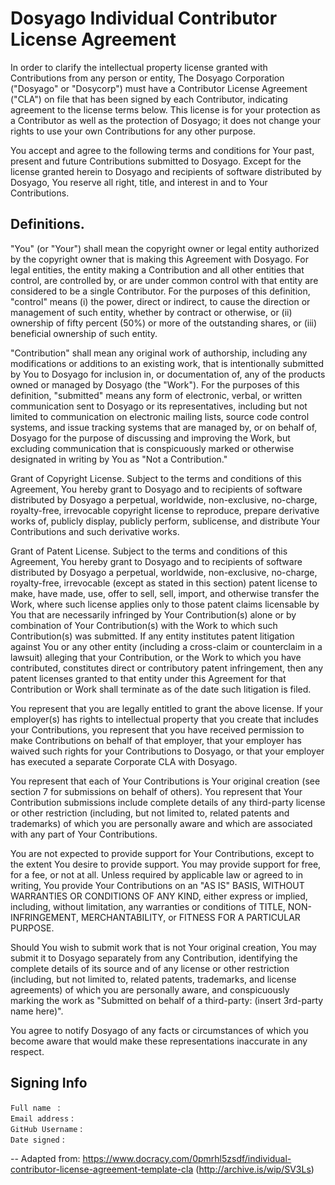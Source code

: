 # Dosyago Individual Contributor License Agreement

In order to clarify the intellectual property license granted with Contributions from any person or entity, The Dosyago Corporation ("Dosyago" or "Dosycorp") must have a 
Contributor License Agreement ("CLA") on file that has been signed by each Contributor, indicating agreement to the license terms below. 
This license is for your protection as a Contributor as well as the protection of Dosyago; it does not change your rights to use your own Contributions for any other purpose.

You accept and agree to the following terms and conditions for Your past, present and future Contributions submitted to Dosyago. 
Except for the license granted herein to Dosyago and recipients of software distributed by Dosyago, You reserve all right, title, and interest in and to Your Contributions.

## Definitions.

"You" (or "Your") shall mean the copyright owner or legal entity authorized by the copyright owner that is making this Agreement with Dosyago. For legal entities, the entity making a Contribution and all other entities that control, are controlled by, or are under common control with that entity are considered to be a single Contributor. For the purposes of this definition, "control" means (i) the power, direct or indirect, to cause the direction or management of such entity, whether by contract or otherwise, or (ii) ownership of fifty percent (50%) or more of the outstanding shares, or (iii) beneficial ownership of such entity.

"Contribution" shall mean any original work of authorship, including any modifications or additions to an existing work, that is intentionally submitted by You to Dosyago for inclusion in, or documentation of, any of the products owned or managed by Dosyago (the "Work"). For the purposes of this definition, "submitted" means any form of electronic, verbal, or written communication sent to Dosyago or its representatives, including but not limited to communication on electronic mailing lists, source code control systems, and issue tracking systems that are managed by, or on behalf of, Dosyago for the purpose of discussing and improving the Work, but excluding communication that is conspicuously marked or otherwise designated in writing by You as "Not a Contribution."

Grant of Copyright License. Subject to the terms and conditions of this Agreement, You hereby grant to Dosyago and to recipients of software distributed by Dosyago a perpetual, worldwide, non-exclusive, no-charge, royalty-free, irrevocable copyright license to reproduce, prepare derivative works of, publicly display, publicly perform, sublicense, and distribute Your Contributions and such derivative works.

Grant of Patent License. Subject to the terms and conditions of this Agreement, You hereby grant to Dosyago and to recipients of software distributed by Dosyago a perpetual, worldwide, non-exclusive, no-charge, royalty-free, irrevocable (except as stated in this section) patent license to make, have made, use, offer to sell, sell, import, and otherwise transfer the Work, where such license applies only to those patent claims licensable by You that are necessarily infringed by Your Contribution(s) alone or by combination of Your Contribution(s) with the Work to which such Contribution(s) was submitted. If any entity institutes patent litigation against You or any other entity (including a cross-claim or counterclaim in a lawsuit) alleging that your Contribution, or the Work to which you have contributed, constitutes direct or contributory patent infringement, then any patent licenses granted to that entity under this Agreement for that Contribution or Work shall terminate as of the date such litigation is filed.

You represent that you are legally entitled to grant the above license. If your employer(s) has rights to intellectual property that you create that includes your Contributions, you represent that you have received permission to make Contributions on behalf of that employer, that your employer has waived such rights for your Contributions to Dosyago, or that your employer has executed a separate Corporate CLA with Dosyago.

You represent that each of Your Contributions is Your original creation (see section 7 for submissions on behalf of others). You represent that Your Contribution submissions include complete details of any third-party license or other restriction (including, but not limited to, related patents and trademarks) of which you are personally aware and which are associated with any part of Your Contributions.

You are not expected to provide support for Your Contributions, except to the extent You desire to provide support. You may provide support for free, for a fee, or not at all. Unless required by applicable law or agreed to in writing, You provide Your Contributions on an "AS IS" BASIS, WITHOUT WARRANTIES OR CONDITIONS OF ANY KIND, either express or implied, including, without limitation, any warranties or conditions of TITLE, NON- INFRINGEMENT, MERCHANTABILITY, or FITNESS FOR A PARTICULAR PURPOSE.

Should You wish to submit work that is not Your original creation, You may submit it to Dosyago separately from any Contribution, identifying the complete details of its source and of any license or other restriction (including, but not limited to, related patents, trademarks, and license agreements) of which you are personally aware, and conspicuously marking the work as "Submitted on behalf of a third-party: (insert 3rd-party name here)".

You agree to notify Dosyago of any facts or circumstances of which you become aware that would make these representations inaccurate in any respect.

## Signing Info

`Full name `       :  
`Email address`    :  
`GitHub Username`  :  
`Date signed`      :

-- Adapted from: https://www.docracy.com/0pmrhl5zsdf/individual-contributor-license-agreement-template-cla (http://archive.is/wip/SV3Ls)
